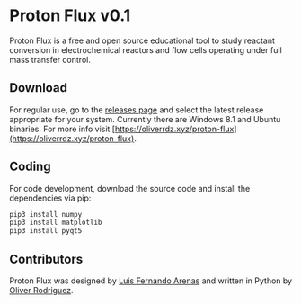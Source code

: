 # Proton Flux v0.1
Proton Flux is a free and open source educational tool to study reactant conversion in electrochemical reactors and flow cells operating under full mass transfer control.

## Download
For regular use, go to the [releases page](https://github.com/oliverrdz/protonFlux/releases) and select the latest release appropriate for your system. Currently there are Windows 8.1 and Ubuntu binaries. For more info visit [https://oliverrdz.xyz/proton-flux](https://oliverrdz.xyz/proton-flux).

## Coding
For code development, download the source code and install the dependencies via pip:

```python
pip3 install numpy
pip3 install matplotlib
pip3 install pyqt5
```

## Contributors
Proton Flux was designed by [Luis Fernando Arenas](https://twitter.com/LF_Arenas) and written in Python by [Oliver Rodriguez](https://twitter.com/ol1v3r).



